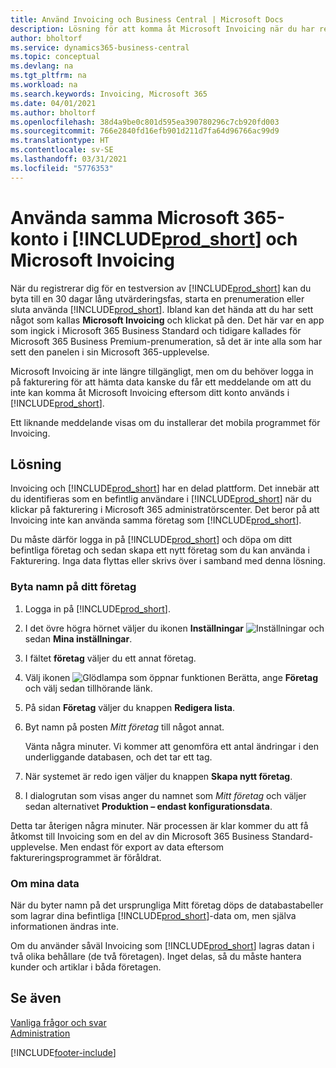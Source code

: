 ```yaml
---
title: Använd Invoicing och Business Central | Microsoft Docs
description: Lösning för att komma åt Microsoft Invoicing när du har registrerat dig för Dynamics 365 Business Central.
author: bholtorf
ms.service: dynamics365-business-central
ms.topic: conceptual
ms.devlang: na
ms.tgt_pltfrm: na
ms.workload: na
ms.search.keywords: Invoicing, Microsoft 365
ms.date: 04/01/2021
ms.author: bholtorf
ms.openlocfilehash: 38d4a9be0c801d595ea390780296c7cb920fd003
ms.sourcegitcommit: 766e2840fd16efb901d211d7fa64d96766ac99d9
ms.translationtype: HT
ms.contentlocale: sv-SE
ms.lasthandoff: 03/31/2021
ms.locfileid: "5776353"
---
```

# <a name="using-the-same-microsoft-365-account-in-prod_short-and-microsoft-invoicing"></a>Använda samma Microsoft 365-konto i [!INCLUDE[prod_short](includes/prod_long.md)] och Microsoft Invoicing
När du registrerar dig för en testversion av [!INCLUDE[prod_short](includes/prod_short.md)] kan du byta till en 30 dagar lång utvärderingsfas, starta en prenumeration eller sluta använda [!INCLUDE[prod_short](includes/prod_short.md)]. Ibland kan det hända att du har sett något som kallas **Microsoft Invoicing** och klickat på den. Det här var en app som ingick i Microsoft 365 Business Standard och tidigare kallades för Microsoft 365 Business Premium-prenumeration, så det är inte alla som har sett den panelen i sin Microsoft 365-upplevelse.  

Microsoft Invoicing är inte längre tillgängligt, men om du behöver logga in på fakturering för att hämta data kanske du får ett meddelande om att du inte kan komma åt Microsoft Invoicing eftersom ditt konto används i [!INCLUDE[prod_short](includes/prod_short.md)].  

Ett liknande meddelande visas om du installerar det mobila programmet för Invoicing.  

## <a name="workaround"></a>Lösning
Invoicing och [!INCLUDE[prod_short](includes/prod_short.md)] har en delad plattform. Det innebär att du identifieras som en befintlig användare i [!INCLUDE[prod_short](includes/prod_short.md)] när du klickar på fakturering i Microsoft 365 administratörscenter. Det beror på att Invoicing inte kan använda samma företag som [!INCLUDE[prod_short](includes/prod_short.md)].  

Du måste därför logga in på [!INCLUDE[prod_short](includes/prod_short.md)] och döpa om ditt befintliga företag och sedan skapa ett nytt företag som du kan använda i Fakturering. Inga data flyttas eller skrivs över i samband med denna lösning.

### <a name="to-rename-your-company"></a>Byta namn på ditt företag
1. Logga in på [!INCLUDE[prod_short](includes/prod_short.md)].
2. I det övre högra hörnet väljer du ikonen **Inställningar** ![Inställningar](media/ui-experience/settings_icon_small.png "Inställningsikon för rollcenter") och sedan **Mina inställningar**.
3. I fältet **företag** väljer du ett annat företag.
4. Välj ikonen ![Glödlampa som öppnar funktionen Berätta](media/ui-search/search_small.png "Berätta vad du vill göra"), ange **Företag** och välj sedan tillhörande länk.  
5. På sidan **Företag** väljer du knappen **Redigera lista**.  
6. Byt namn på posten *Mitt företag* till något annat.  

    Vänta några minuter. Vi kommer att genomföra ett antal ändringar i den underliggande databasen, och det tar ett tag.
7.  När systemet är redo igen väljer du knappen **Skapa nytt företag**.  
8.  I dialogrutan som visas anger du namnet som *Mitt företag* och väljer sedan alternativet **Produktion – endast konfigurationsdata**.  

Detta tar återigen några minuter. När processen är klar kommer du att få åtkomst till Invoicing som en del av din Microsoft 365 Business Standard-upplevelse. Men endast för export av data eftersom faktureringsprogrammet är föråldrat.  

### <a name="what-about-my-data"></a>Om mina data
När du byter namn på det ursprungliga Mitt företag döps de databastabeller som lagrar dina befintliga [!INCLUDE[prod_short](includes/prod_short.md)]-data om, men själva informationen ändras inte.  

Om du använder såväl Invoicing som [!INCLUDE[prod_short](includes/prod_short.md)] lagras datan i två olika behållare (de två företagen). Inget delas, så du måste hantera kunder och artiklar i båda företagen.  

## <a name="see-also"></a>Se även
[Vanliga frågor och svar](across-faq.md)  
[Administration](admin-setup-and-administration.md)  


[!INCLUDE[footer-include](includes/footer-banner.md)]